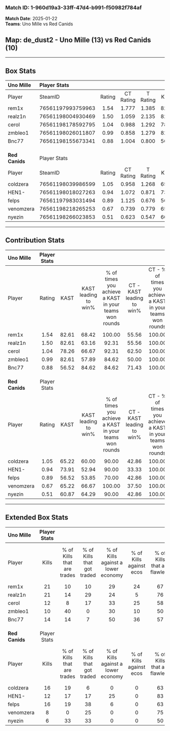 ### Match ID: 1-960d19a3-33ff-47d4-b991-f50982f784af  
**Match Date**: 2025-01-22  
**Teams**: Uno Mille vs Red Canids  

## **Map**: de_dust2 - Uno Mille (13) vs Red Canids (10)  
---  

## Box Stats  

| **Uno Mille**  | Player Stats      |        |           |          |       |      |       |         |        |      |     |
| :- | :- | :-: | :-: | :-: | :-: | :-: | :-: | :-: | :-: | :-: | :-: |
| Player         | SteamID           | Rating | CT Rating | T Rating | KAST  | ADR  | Kills | Assists | Deaths | K/D  | HS% |
| rem1x          | 76561197993759963 |  1.54  |   1.777   |  1.385   | 82.61 | 96.4 |  21   |    3    |   10   | 2.10 | 33  |
| realz1n        | 76561198004930469 |  1.50  |   1.059   |  2.135   | 82.61 | 92.7 |  21   |    2    |   11   | 1.91 | 52  |
| cerol          | 76561198178592795 |  1.04  |   0.988   |  1.292   | 78.26 | 72.6 |  12   |    6    |   13   | 0.92 | 50  |
| zmbleo1        | 76561198026011807 |  0.99  |   0.858   |  1.279   | 82.61 | 47.0 |  10   |    7    |   10   | 1.00 | 60  |
| Bnc77          | 76561198155673341 |  0.88  |   1.004   |  0.800   | 56.52 | 61.9 |  14   |    2    |   14   | 1.00 | 42  |
|                |                   |        |           |          |       |      |       |         |        |      |     |
|                |                   |        |           |          |       |      |       |         |        |      |     |
|                |                   |        |           |          |       |      |       |         |        |      |     |
| **Red Canids** | Player Stats      |        |           |          |       |      |       |         |        |      |     |
| Player         | SteamID           | Rating | CT Rating | T Rating | KAST  | ADR  | Kills | Assists | Deaths | K/D  | HS% |
| coldzera       | 76561198039986599 |  1.05  |   0.958   |  1.268   | 65.22 | 69.0 |  16   |    3    |   14   | 1.14 | 56  |
| HEN1-          | 76561198018027263 |  0.94  |   1.072   |  0.871   | 73.91 | 57.4 |  12   |    1    |   13   | 0.92 | 25  |
| felps          | 76561197983031494 |  0.89  |   1.125   |  0.676   | 56.52 | 75.6 |  16   |    3    |   19   | 0.84 | 50  |
| venomzera      | 76561198218265253 |  0.67  |   0.739   |  0.779   | 65.22 | 63.0 |   8   |    5    |   17   | 0.47 | 87  |
| nyezin         | 76561198266023853 |  0.51  |   0.623   |  0.547   | 60.87 | 36.3 |   6   |    3    |   15   | 0.40 | 33  |
---  

## Contribution Stats  

| **Uno Mille**  | Player Stats |       |                      |                                                        |                           |                                                             |                          |                                                            |
| :- | :-: | :-: | :-: | :-: | :-: | :-: | :-: | :-: |
| Player         |    Rating    | KAST  | KAST leading to win% | % of times you achieve a KAST in your teams won rounds | CT - KAST leading to win% | CT - % of times you achieve a KAST in your teams won rounds | T - KAST leading to win% | T - % of times you achieve a KAST in your teams won rounds |
| rem1x          |     1.54     | 82.61 |        68.42         |                         100.00                         |           55.56           |                           100.00                            |          80.00           |                           100.00                           |
| realz1n        |     1.50     | 82.61 |        63.16         |                         92.31                          |           55.56           |                           100.00                            |          70.00           |                           87.50                            |
| cerol          |     1.04     | 78.26 |        66.67         |                         92.31                          |           62.50           |                           100.00                            |          70.00           |                           87.50                            |
| zmbleo1        |     0.99     | 82.61 |        57.89         |                         84.62                          |           50.00           |                           100.00                            |          66.67           |                           75.00                            |
| Bnc77          |     0.88     | 56.52 |        84.62         |                         84.62                          |           71.43           |                           100.00                            |          100.00          |                           75.00                            |
|                |              |       |                      |                                                        |                           |                                                             |                          |                                                            |
|                |              |       |                      |                                                        |                           |                                                             |                          |                                                            |
|                |              |       |                      |                                                        |                           |                                                             |                          |                                                            |
| **Red Canids** | Player Stats |       |                      |                                                        |                           |                                                             |                          |                                                            |
| Player         |    Rating    | KAST  | KAST leading to win% | % of times you achieve a KAST in your teams won rounds | CT - KAST leading to win% | CT - % of times you achieve a KAST in your teams won rounds | T - KAST leading to win% | T - % of times you achieve a KAST in your teams won rounds |
| coldzera       |     1.05     | 65.22 |        60.00         |                         90.00                          |           42.86           |                           100.00                            |          75.00           |                           85.71                            |
| HEN1-          |     0.94     | 73.91 |        52.94         |                         90.00                          |           33.33           |                           100.00                            |          75.00           |                           85.71                            |
| felps          |     0.89     | 56.52 |        53.85         |                         70.00                          |           42.86           |                           100.00                            |          66.67           |                           57.14                            |
| venomzera      |     0.67     | 65.22 |        66.67         |                         100.00                         |           37.50           |                           100.00                            |          100.00          |                           100.00                           |
| nyezin         |     0.51     | 60.87 |        64.29         |                         90.00                          |           42.86           |                           100.00                            |          85.71           |                           85.71                            |
---  

## Extended Box Stats  

| **Uno Mille**  | Player Stats |                            |                            |                                    |                         |                              |                                 |        |                             |                                     |                          |                               |                            |
| :- | :-: | :-: | :-: | :-: | :-: | :-: | :-: | :-: | :-: | :-: | :-: | :-: | :-: |
| Player         |    Kills     | % of Kills that are trades | % of Kills that got traded | % of Kills against a lower economy | % of Kills against ecos | % of Kills that are flawless | % of Kills that are close duels | Deaths | % of Deaths that get traded | % of Deaths against a lower economy | % of Deaths against ecos | % of Deaths that are flawless | % of Deaths that are close |
| rem1x          |      21      |             10             |             10             |                 29                 |           24            |              67              |                5                |   10   |             20              |                 20                  |            10            |              70               |             0              |
| realz1n        |      21      |             14             |             29             |                 24                 |            5            |              76              |                0                |   11   |             27              |                  9                  |            0             |              55               |             9              |
| cerol          |      12      |             8              |             17             |                 33                 |           25            |              58              |               17                |   13   |             31              |                  8                  |            0             |              85               |             8              |
| zmbleo1        |      10      |             40             |             0              |                 30                 |           10            |              50              |                0                |   10   |             30              |                 10                  |            10            |              60               |             10             |
| Bnc77          |      14      |             14             |             7              |                 50                 |           36            |              57              |               14                |   14   |              7              |                 21                  |            7             |              64               |             0              |
|                |              |                            |                            |                                    |                         |                              |                                 |        |                             |                                     |                          |                               |                            |
|                |              |                            |                            |                                    |                         |                              |                                 |        |                             |                                     |                          |                               |                            |
|                |              |                            |                            |                                    |                         |                              |                                 |        |                             |                                     |                          |                               |                            |
| **Red Canids** | Player Stats |                            |                            |                                    |                         |                              |                                 |        |                             |                                     |                          |                               |                            |
| Player         |    Kills     | % of Kills that are trades | % of Kills that got traded | % of Kills against a lower economy | % of Kills against ecos | % of Kills that are flawless | % of Kills that are close duels | Deaths | % of Deaths that get traded | % of Deaths against a lower economy | % of Deaths against ecos | % of Deaths that are flawless | % of Deaths that are close |
| coldzera       |      16      |             19             |             6              |                 0                  |            0            |              63              |               13                |   14   |             21              |                 14                  |            0             |              57               |             7              |
| HEN1-          |      12      |             17             |             17             |                 25                 |            0            |              83              |                0                |   13   |              8              |                 15                  |            0             |              77               |             0              |
| felps          |      16      |             19             |             38             |                 6                  |            0            |              63              |                6                |   19   |              0              |                 11                  |            0             |              68               |             0              |
| venomzera      |      8       |             0              |             25             |                 0                  |            0            |              75              |                0                |   17   |             24              |                 12                  |            0             |              53               |             18             |
| nyezin         |      6       |             33             |             33             |                 0                  |            0            |              50              |                0                |   15   |             20              |                 13                  |            0             |              67               |             7              |
